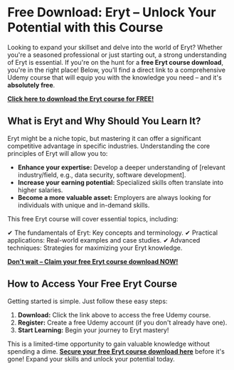 # Free Download: Eryt – Unlock Your Potential with this Course

Looking to expand your skillset and delve into the world of Eryt? Whether you're a seasoned professional or just starting out, a strong understanding of Eryt is essential. If you're on the hunt for a **free Eryt course download**, you're in the right place! Below, you’ll find a direct link to a comprehensive Udemy course that will equip you with the knowledge you need – and it's **absolutely free**.

[**Click here to download the Eryt course for FREE!**](https://udemywork.com/eryt)

## What is Eryt and Why Should You Learn It?

Eryt might be a niche topic, but mastering it can offer a significant competitive advantage in specific industries. Understanding the core principles of Eryt will allow you to:

*   **Enhance your expertise:** Develop a deeper understanding of [relevant industry/field, e.g., data security, software development].
*   **Increase your earning potential:** Specialized skills often translate into higher salaries.
*   **Become a more valuable asset:** Employers are always looking for individuals with unique and in-demand skills.

This free Eryt course will cover essential topics, including:

✔ The fundamentals of Eryt: Key concepts and terminology.
✔ Practical applications: Real-world examples and case studies.
✔ Advanced techniques: Strategies for maximizing your Eryt knowledge.

[**Don't wait – Claim your free Eryt course download NOW!**](https://udemywork.com/eryt)

## How to Access Your Free Eryt Course

Getting started is simple. Just follow these easy steps:

1.  **Download:** Click the link above to access the free Udemy course.
2.  **Register:** Create a free Udemy account (if you don't already have one).
3.  **Start Learning:** Begin your journey to Eryt mastery!

This is a limited-time opportunity to gain valuable knowledge without spending a dime. **[Secure your free Eryt course download here](https://udemywork.com/eryt)** before it's gone! Expand your skills and unlock your potential today.

